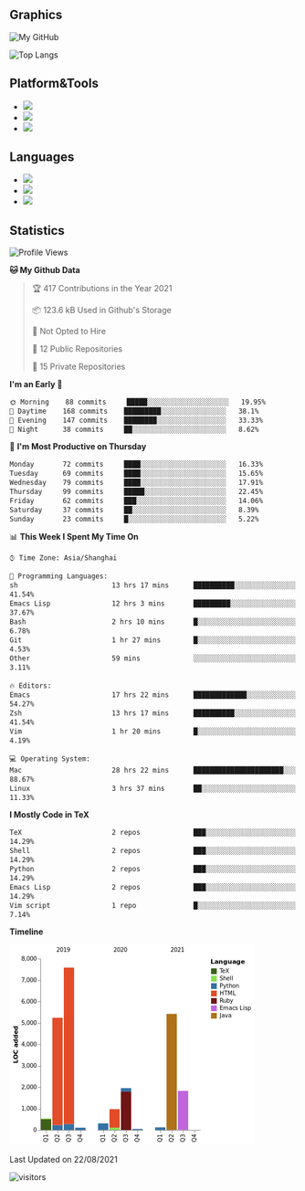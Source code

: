 ## Graphics

![My GitHub](https://github-readme-stats.vercel.app/api?username=SteamedFish&count_private=true&show_icons=true&theme=buefy&include_all_commits=false)

![Top Langs](https://github-readme-stats.vercel.app/api/top-langs/?username=SteamedFish&theme=buefy&hide=ruby&count_private=true&show_icons=true&layout=compact)

## Platform&Tools

* [![](https://img.shields.io/badge/ArchLinux--purple?style=flat-square&logo=ArchLinux)](https://www.archlinux.org/)
* [![](https://img.shields.io/badge/Gentoo-testing-purple?style=flat-square&logo=Gentoo)](https://www.gentoo.org/)
* [![](https://img.shields.io/badge/Doom%20Emacs-28-blue?style=flat-square&logo=Gnu%20emacs&logoColor=white)](https://www.gnu.org/software/emacs/)

## Languages

* [![](https://img.shields.io/badge/-Python-3776AB?style=flat-square&logo=python&logoColor=white)](https://www.python.org/)
* [![](https://img.shields.io/badge/-Bash-00ADD8?style=flat-square&logo=Gnu-bash&logoColor=white)](https://www.gnu.org/software/bash/)
* [![](https://img.shields.io/badge/-Go-00ADD8?style=flat-square&logo=go&logoColor=white)](https://golang.org/)

## Statistics

<!--START_SECTION:waka-->
![Profile Views](http://img.shields.io/badge/Profile%20Views-7-blue)

**🐱 My Github Data** 

> 🏆 417 Contributions in the Year 2021
 > 
> 📦 123.6 kB Used in Github's Storage 
 > 
> 🚫 Not Opted to Hire
 > 
> 📜 12 Public Repositories 
 > 
> 🔑 15 Private Repositories  
 > 
**I'm an Early 🐤** 

```text
🌞 Morning    88 commits     █████░░░░░░░░░░░░░░░░░░░░   19.95% 
🌆 Daytime    168 commits    █████████░░░░░░░░░░░░░░░░   38.1% 
🌃 Evening    147 commits    ████████░░░░░░░░░░░░░░░░░   33.33% 
🌙 Night      38 commits     ██░░░░░░░░░░░░░░░░░░░░░░░   8.62%

```
📅 **I'm Most Productive on Thursday** 

```text
Monday       72 commits     ████░░░░░░░░░░░░░░░░░░░░░   16.33% 
Tuesday      69 commits     ████░░░░░░░░░░░░░░░░░░░░░   15.65% 
Wednesday    79 commits     ████░░░░░░░░░░░░░░░░░░░░░   17.91% 
Thursday     99 commits     █████░░░░░░░░░░░░░░░░░░░░   22.45% 
Friday       62 commits     ███░░░░░░░░░░░░░░░░░░░░░░   14.06% 
Saturday     37 commits     ██░░░░░░░░░░░░░░░░░░░░░░░   8.39% 
Sunday       23 commits     █░░░░░░░░░░░░░░░░░░░░░░░░   5.22%

```


📊 **This Week I Spent My Time On** 

```text
⌚︎ Time Zone: Asia/Shanghai

💬 Programming Languages: 
sh                       13 hrs 17 mins      ██████████░░░░░░░░░░░░░░░   41.54% 
Emacs Lisp               12 hrs 3 mins       █████████░░░░░░░░░░░░░░░░   37.67% 
Bash                     2 hrs 10 mins       █░░░░░░░░░░░░░░░░░░░░░░░░   6.78% 
Git                      1 hr 27 mins        █░░░░░░░░░░░░░░░░░░░░░░░░   4.53% 
Other                    59 mins             ░░░░░░░░░░░░░░░░░░░░░░░░░   3.11%

🔥 Editors: 
Emacs                    17 hrs 22 mins      █████████████░░░░░░░░░░░░   54.27% 
Zsh                      13 hrs 17 mins      ██████████░░░░░░░░░░░░░░░   41.54% 
Vim                      1 hr 20 mins        █░░░░░░░░░░░░░░░░░░░░░░░░   4.19%

💻 Operating System: 
Mac                      28 hrs 22 mins      ██████████████████████░░░   88.67% 
Linux                    3 hrs 37 mins       ██░░░░░░░░░░░░░░░░░░░░░░░   11.33%

```

**I Mostly Code in TeX** 

```text
TeX                      2 repos             ███░░░░░░░░░░░░░░░░░░░░░░   14.29% 
Shell                    2 repos             ███░░░░░░░░░░░░░░░░░░░░░░   14.29% 
Python                   2 repos             ███░░░░░░░░░░░░░░░░░░░░░░   14.29% 
Emacs Lisp               2 repos             ███░░░░░░░░░░░░░░░░░░░░░░   14.29% 
Vim script               1 repo              █░░░░░░░░░░░░░░░░░░░░░░░░   7.14%

```


**Timeline**

![Chart not found](https://raw.githubusercontent.com/SteamedFish/SteamedFish/master/charts/bar_graph.png) 


 Last Updated on 22/08/2021
<!--END_SECTION:waka-->

![visitors](https://visitor-badge.laobi.icu/badge?page_id=SteamedFish.SteamedFish)
